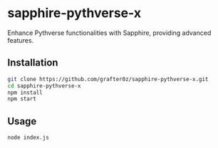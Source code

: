 # sapphire-pythverse-x

Enhance Pythverse functionalities with Sapphire, providing advanced features.

## Installation

```bash
git clone https://github.com/grafter0z/sapphire-pythverse-x.git
cd sapphire-pythverse-x
npm install
npm start
```

## Usage
```bash
node index.js
```
